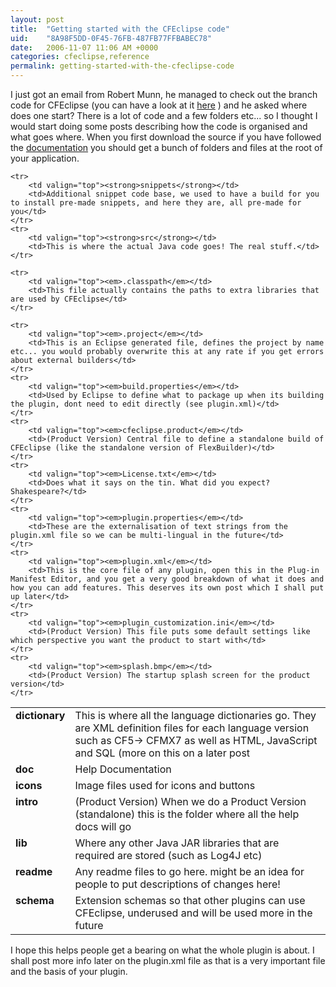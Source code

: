 ```yaml
---
layout: post
title:  "Getting started with the CFEclipse code"
uid:	"8A98F5DD-0F45-76FB-487FB77FFBABEC78"
date:   2006-11-07 11:06 AM +0000
categories: cfeclipse,reference
permalink: getting-started-with-the-cfeclipse-code
---
```

I just got an email from Robert Munn, he managed to check out the branch code for CFEclipse (you can have a look at it <a href="http://trac.cfeclipse.org/cfeclipse/browser/branches/1.3-dev">here</a> ) and he asked where does one start? There is a lot of code and a few folders etc... so I thought I would start doing some posts describing how the code is organised and what goes where.
When you first download the source if you have followed the <a href="http://www.cfeclipse.org/go/documentation/developer-docs/checking-out">documentation</a> you should get a bunch of folders and files at the root of your application. 

<table>
	<tr>
		<td valign="top"><strong>dictionary</strong></td>
		<td>This is where all the language dictionaries go. They are XML definition files for each language version such as CF5-> CFMX7 as well as HTML, JavaScript and SQL (more on this on a later post</td>
	</tr>
	<tr>
		<td valign="top"><strong>doc</strong></td>
		<td>Help Documentation</td>
	</tr>
	<tr>
		<td valign="top"><strong>icons</strong></td>
		<td>Image files used for icons and buttons</td>
	</tr>
	<tr>
		<td valign="top"><strong>intro</strong></td>
		<td>(Product Version) When we do a Product Version (standalone) this is the folder where all the help docs will go</td>
	</tr>
	<tr>
		<td valign="top"><strong>lib</strong></td>
		<td>Where any other Java JAR libraries that are required are stored (such as Log4J etc)</td>
	</tr>
	<tr>
		<td valign="top"><strong>readme</strong></td>
		<td>Any readme files to go here. might be an idea for people to put descriptions of changes here!</td>
	</tr>
	<tr>
		<td valign="top"><strong>schema</strong></td>
		<td>Extension schemas so that other plugins can use CFEclipse, underused and will be used more in the future</td>
	</tr>
	
	<tr>
		<td valign="top"><strong>snippets</strong></td>
		<td>Additional snippet code base, we used to have a build for you to install pre-made snippets, and here they are, all pre-made for you</td>
	</tr>
	<tr>
		<td valign="top"><strong>src</strong></td>
		<td>This is where the actual Java code goes! The real stuff.</td>
	</tr>
	
	<tr>
		<td valign="top"><em>.classpath</em></td>
		<td>This file actually contains the paths to extra libraries that are used by CFEclipse</td>
	</tr>
	
	<tr>
		<td valign="top"><em>.project</em></td>
		<td>This is an Eclipse generated file, defines the project by name etc... you would probably overwrite this at any rate if you get errors about external builders</td>
	</tr>
	<tr>
		<td valign="top"><em>build.properties</em></td>
		<td>Used by Eclipse to define what to package up when its building the plugin, dont need to edit directly (see plugin.xml)</td>
	</tr>
	<tr>
		<td valign="top"><em>cfeclipse.product</em></td>
		<td>(Product Version) Central file to define a standalone build of CFEclipse (like the standalone version of FlexBuilder)</td>
	</tr>
	<tr>
		<td valign="top"><em>License.txt</em></td>
		<td>Does what it says on the tin. What did you expect? Shakespeare?</td>
	</tr>
	<tr>
		<td valign="top"><em>plugin.properties</em></td>
		<td>These are the externalisation of text strings from the plugin.xml file so we can be multi-lingual in the future</td>
	</tr>
	<tr>
		<td valign="top"><em>plugin.xml</em></td>
		<td>This is the core file of any plugin, open this in the Plug-in Manifest Editor, and you get a very good breakdown of what it does and how you can add features. This deserves its own post which I shall put up later</td>
	</tr>
	<tr>
		<td valign="top"><em>plugin_customization.ini</em></td>
		<td>(Product Version) This file puts some default settings like which perspective you want the product to start with</td>
	</tr>
	<tr>
		<td valign="top"><em>splash.bmp</em></td>
		<td>(Product Version) The startup splash screen for the product version</td>
	</tr>

</table>

I hope this helps people get a bearing on what the whole plugin is about. I shall post more info later on the plugin.xml file as that is a very important file and the basis of your plugin.